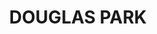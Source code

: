 ---
lastmod: '2025-04-06T06:05:20+00:00'
latitude: -34.196004
layout: suburb
longitude: 150.708875
postcode: '2569'
state: NSW
title: DOUGLAS PARK
url: /nsw/douglas-park/
---